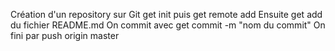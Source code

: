 Création d'un repository sur Git
get init puis get remote add
Ensuite get add du fichier README.md
On commit avec get commit -m "nom du commit"
On fini par push origin master

